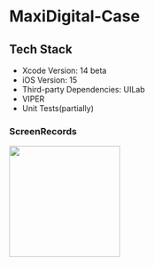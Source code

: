 # MaxiDigital-Case

## Tech Stack
- Xcode Version: 14 beta
- iOS Version: 15
- Third-party Dependencies: UILab
- VIPER
- Unit Tests(partially)

### ScreenRecords
<img src="assets/screenRecording.gif" width="200">

